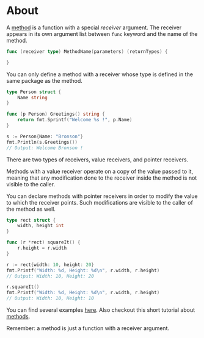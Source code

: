 # About

A [method][methods] is a function with a special _receiver_ argument. The receiver appears in its own argument list between `func` keyword and the name of the method.

```go
func (receiver type) MethodName(parameters) (returnTypes) {

}
```

You can only define a method with a receiver whose type is defined in the same package as the method.

```go
type Person struct {
	Name string
}

func (p Person) Greetings() string {
	return fmt.Sprintf("Welcome %s !", p.Name)
}

s := Person{Name: "Bronson"}
fmt.Println(s.Greetings())
// Output: Welcome Bronson !

```

There are two types of receivers, value receivers, and pointer receivers.

Methods with a value receiver operate on a copy of the value passed to it, meaning that any modification done to the receiver inside the method is not visible to the caller.

You can declare methods with pointer receivers in order to modify the value to which the receiver points.
Such modifications are visible to the caller of the method as well.

```go
type rect struct {
	width, height int
}

func (r *rect) squareIt() {
	r.height = r.width
}

r := rect{width: 10, height: 20}
fmt.Printf("Width: %d, Height: %d\n", r.width, r.height)
// Output: Width: 10, Height: 20

r.squareIt()
fmt.Printf("Width: %d, Height: %d\n", r.width, r.height)
// Output: Width: 10, Height: 10
```

You can find several examples [here][pointers_receivers]. Also checkout this short tutorial about [methods][methods_tutorial].

Remember: a method is just a function with a receiver argument.

[methods]: https://tour.golang.org/methods/1
[pointers_receivers]: https://tour.golang.org/methods/4
[methods_tutorial]: https://www.callicoder.com/golang-methods-tutorial/
